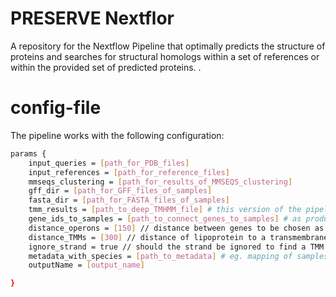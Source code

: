 # PRESERVE Nextflor
A repository for the Nextflow Pipeline that optimally predicts the structure of proteins and searches for structural homologs within a set of references or within the provided set of predicted proteins. . 

# config-file

The pipeline works with the following configuration:
```sh
params {
    input_queries = [path_for_PDB_files]
    input_references = [path_for_reference_files]
    mmseqs_clustering = [path_for_results_of_MMSEQS_clustering]
    gff_dir = [path_for_GFF_files_of_samples]
    fasta_dir = [path_for_FASTA_files_of_samples]
    tmm_results = [path_to_deep_TMHMM_file] # this version of the pipeline allows users to predict TM proteins and expects them to be close to the lipoproteins identified. 
    gene_ids_to_samples = [path_to_connect_genes_to_samples] # as produced by bakta or prokka e.g. gene ID to sample ID
    distance_operons = [150] // distance between genes to be chosen as operons
    distance_TMMs = [300] // distance of lipoprotein to a transmembrane proteins to expect the structure of a SID-binding uptake system
    ignore_strand = true // should the strand be ignored to find a TMM protein?
    metadata_with_species = [path_to_metadata] # eg. mapping of samples ID to species names
    outputName = [output_name]

}
```
